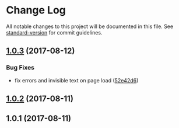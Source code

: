 # Change Log

All notable changes to this project will be documented in this file. See [standard-version](https://github.com/conventional-changelog/standard-version) for commit guidelines.

<a name="1.0.3"></a>
## [1.0.3](https://github.com/nodecg/sc-fitted-text/compare/v1.0.2...v1.0.3) (2017-08-12)


### Bug Fixes

* fix errors and invisible text on page load ([52e42d6](https://github.com/nodecg/sc-fitted-text/commit/52e42d6))



<a name="1.0.2"></a>
## [1.0.2](https://github.com/nodecg/sc-fitted-text/compare/v1.0.1...v1.0.2) (2017-08-11)



<a name="1.0.1"></a>
## 1.0.1 (2017-08-11)
